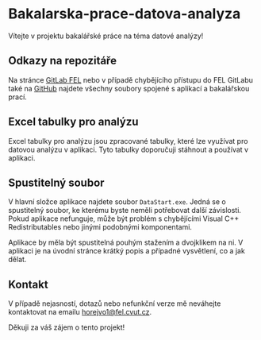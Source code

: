 # Bakalarska-prace-datova-analyza
Vítejte v projektu bakalářské práce na téma datové analýzy!

## Odkazy na repozitáře

Na stránce [GitLab FEL](https://gitlab.fel.cvut.cz/horejvo1/bakalarska-prace-datova-analyza) nebo v případě chybějícího přístupu do FEL GitLabu také na [GitHub](https://github.com/vojtee/Bakalarska_prace_datova_analyza) najdete všechny soubory spojené s aplikací a bakalářskou prací.

## Excel tabulky pro analýzu

Excel tabulky pro analýzu jsou zpracované tabulky, které lze využívat pro datovou analýzu v aplikaci. Tyto tabulky doporučuji stáhnout a používat v aplikaci.

## Spustitelný soubor

V hlavní složce aplikace najdete soubor `DataStart.exe`. Jedná se o spustitelný soubor, ke kterému byste neměli potřebovat další závislosti. Pokud aplikace nefunguje, může být problém s chybějícími Visual C++ Redistributables nebo jinými podobnými komponentami.

Aplikace by měla být spustitelná pouhým stažením a dvojklikem na ni. V aplikaci je na úvodní stránce krátký popis a případné vysvětlení, co a jak dělat.

## Kontakt

V případě nejasností, dotazů nebo nefunkční verze mě neváhejte kontaktovat na emailu [horejvo1@fel.cvut.cz](mailto:horejvo1@fel.cvut.cz).

Děkuji za váš zájem o tento projekt!